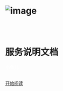 # ![image](https://raw.githubusercontent.com/paulhibbitts/test-docsify-this/main/docs/images/icon.svg)

<br/><br/>
<h1 id="cover-heading">
  服务说明文档
</h1>

<font color="#ffffff">小鱼儿</font>
<br/><br/>



[开始阅读](#服务目录)
